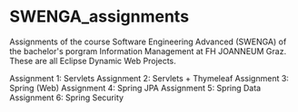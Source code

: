 # SWENGA_assignments
Assignments of the course Software Engineering Advanced (SWENGA) of the bachelor's porgram Information Management at FH JOANNEUM Graz.
These are all Eclipse Dynamic Web Projects.

Assignment 1: Servlets
Assignment 2: Servlets + Thymeleaf
Assignment 3: Spring (Web)
Assignment 4: Spring JPA
Assignment 5: Spring Data
Assignment 6: Spring Security
